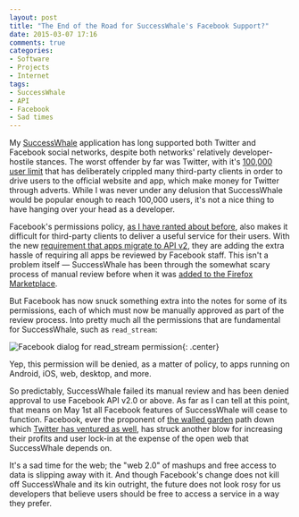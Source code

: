 ```yaml
---
layout: post
title: "The End of the Road for SuccessWhale's Facebook Support?"
date: 2015-03-07 17:16
comments: true
categories: 
- Software
- Projects
- Internet
tags:
- SuccessWhale
- API
- Facebook
- Sad times
---
```


My [SuccessWhale](https://successwhale.com) application has long supported both Twitter and Facebook social networks, despite both networks' relatively developer-hostile stances. The worst offender by far was Twitter, with it's [100,000 user limit](http://www.theverge.com/2012/11/11/3631108/tweetro-user-token-limit-api) that has deliberately crippled many third-party clients in order to drive users to the official website and app, which make money for Twitter through adverts. While I was never under any delusion that SuccessWhale would be popular enough to reach 100,000 users, it's not a nice thing to have hanging over your head as a developer.

Facebook's permissions policy, [as I have ranted about before](http://blog.ianrenton.com/from-hells-heart-i-stab-at-thee-thou-facebook-privacy-model), also makes it difficult for third-party clients to deliver a useful service for their users. With the new [requirement that apps migrate to API v2](https://developers.facebook.com/blog/post/2015/02/26/login-migration/?ref=hp), they are adding the extra hassle of requiring all apps be reviewed by Facebook staff. This isn't a problem itself &mdash; SuccessWhale has been through the somewhat scary process of manual review before when it was [added to the Firefox Marketplace](https://marketplace.firefox.com/app/successwhale).

But Facebook has now snuck something extra into the notes for some of its permissions, each of which must now be manually approved as part of the review process. Into pretty much all the permissions that are fundamental for SuccessWhale, such as `read_stream`:

![Facebook dialog for read_stream permission](https://files.ianrenton.com/sites/blog/2015/fbperms.png){: .center}

Yep, this permission will be denied, as a matter of policy, to apps running on Android, iOS, web, desktop, and more.

So predictably, SuccessWhale failed its manual review and has been denied approval to use Facebook API v2.0 or above. As far as I can tell at this point, that means on May 1st all Facebook features of SuccessWhale will cease to function. Facebook, ever the proponent of [the walled garden](http://www.extremetech.com/computing/181332-aol-2-0-how-facebook-is-bringing-back-the-walled-garden-internet-ecosystem) path down which [Twitter has ventured as well](http://www.theverge.com/2012/7/9/3135406/twitter-api-open-closed-facebook-walled-garden), has struck another blow for increasing their profits and user lock-in at the expense of the open web that SuccessWhale depends on.

It's a sad time for the web; the "web 2.0" of mashups and free access to data is slipping away with it. And though Facebook's change does not kill off SuccessWhale and its kin outright, the future does not look rosy for us developers that believe users should be free to access a service in a way they prefer.
